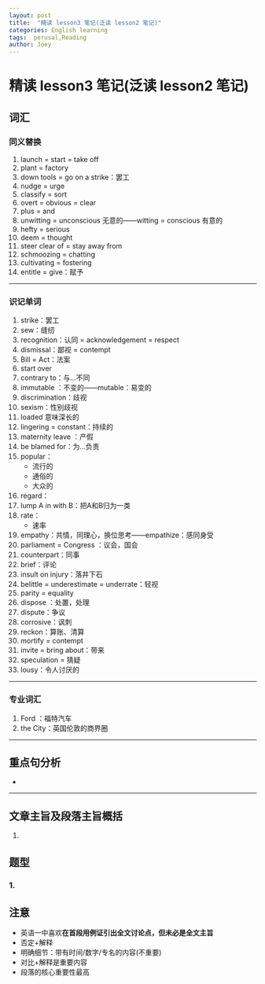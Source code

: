 ```yaml
---
layout: post
title:  "精读 lesson3 笔记(泛读 lesson2 笔记)"
categories: English learning
tags:  perusal,Reading
author: Joey
---
```




# 精读 lesson3 笔记(泛读 lesson2 笔记)

## 词汇

### 同义替换

1. launch = start = take off
2. plant = factory
3. down tools = go on a strike：罢工
4. nudge = urge
5. classify = sort
6. overt = obvious = clear
7. plus = and
8. unwitting = unconscious 无意的——witting = conscious 有意的
9. hefty = serious
10. deem = thought
11. steer clear of = stay away from
12. schmoozing = chatting
13. cultivating = fostering
14. entitle = give：赋予

***

### 识记单词

1. strike：罢工
2. sew：缝纫
3. recognition：认同 = acknowledgement = respect
4. dismissal：鄙视 = contempt
5. Bill = Act：法案
6. start over
7. contrary to：与...不同
8. immutable ：不变的——mutable：易变的
9. discrimination：歧视
10. sexism：性别歧视
11. loaded 意味深长的
12. lingering = constant：持续的
13. maternity leave ：产假
14. be blamed for：为...负责
15. popular：
    * 流行的
    * 通俗的
    * 大众的
16. regard：
17. lump A in with B：把A和B归为一类
18. rate：
    * 速率
19. empathy：共情，同理心，换位思考——empathize：感同身受
20. parliament = Congress ：议会，国会
21. counterpart：同事
22. brief：评论
23. insult on injury：落井下石
24. belittle = underestimate = underrate：轻视
25. parity = equality
26. dispose ：处置，处理
27. dispute：争议
28. corrosive：讽刺
29. reckon：算账、清算
30. mortify = contempt
31. invite = bring about：带来
32. speculation = 猜疑
33. lousy：令人讨厌的

***

### 专业词汇  

1.  Ford ：福特汽车
2.  the City：英国伦敦的商界圈

***

## 重点句分析

* 

***

## 文章主旨及段落主旨概括

1. 



## 题型

### 1.

## 注意

* 英语一中喜欢**在首段用例证引出全文讨论点，但未必是全文主旨** 
* 否定+解释
* 明确细节：带有时间/数字/专名的内容(不重要)
* 对比+解释是重要内容
* 段落的核心重要性最高

